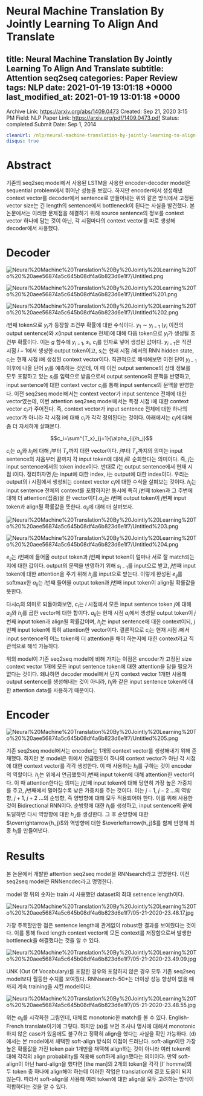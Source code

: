 # Neural Machine Translation By Jointly Learning To Align And Translate
title: Neural Machine Translation By Jointly Learning To Align And Translate
subtitle: Attention seq2seq
categories: Paper Review
tags: NLP
date: 2021-01-19 13:01:18 +0000
last_modified_at: 2021-01-19 13:01:18 +0000
---

Archive Link: https://arxiv.org/abs/1409.0473
Created: Sep 21, 2020 3:15 PM
Field: NLP
Paper Link: https://arxiv.org/pdf/1409.0473.pdf
Status: completed
Submit Date: Sep 1, 2014

```yaml
cleanUrl: /nlp/neural-machine-translation-by-jointly-learning-to-align-and-translate
disqus: true
```

# Abstract

기존의 seq2seq model에서 사용된 LSTM을 사용한 encoder-decoder model은 sequential problem에서 뛰어난 성능을 보였다. 하지만 encoder에서 생성해낸 context vector를 decoder에서 sentence로 만들어내는 위와 같은 방식에서 고정된 vector size는 긴 length의 sentence에서 bottleneck이 된다는 사실을 발견했다. 본 논문에서는 이러한 문제점을 해결하기 위해 source sentence의 정보를 context vector 하나에 담는 것이 아닌, 각 시점마다의 context vector를 따로 생성해 decoder에서 사용했다.

# Decoder

![Neural%20Machine%20Translation%20By%20Jointly%20Learning%20To%20%20aee56874a5c645b08df4a6b823d6e1f7/Untitled.png](Neural%20Machine%20Translation%20By%20Jointly%20Learning%20To%20%20aee56874a5c645b08df4a6b823d6e1f7/Untitled.png)

![Neural%20Machine%20Translation%20By%20Jointly%20Learning%20To%20%20aee56874a5c645b08df4a6b823d6e1f7/Untitled%201.png](Neural%20Machine%20Translation%20By%20Jointly%20Learning%20To%20%20aee56874a5c645b08df4a6b823d6e1f7/Untitled%201.png)

![Neural%20Machine%20Translation%20By%20Jointly%20Learning%20To%20%20aee56874a5c645b08df4a6b823d6e1f7/Untitled%202.png](Neural%20Machine%20Translation%20By%20Jointly%20Learning%20To%20%20aee56874a5c645b08df4a6b823d6e1f7/Untitled%202.png)

$i$번째 token으로 $y_i$가 등장할 조건부 확률에 대한 수식이다. $y_1 \sim y_{i-1}$ ($y_i$ 이전의 output sentence)와 $x$(input sentence 전체)에 대해 다음 token으로 $y_i$가 생성될 조건부 확률이다. 이는 $g$ 함수에 $y_{i-1}$, $s_i$,  $c_i$를 인자로 넣어 생성된 값이다. $y_{i-1}$은 직전 시점 $i-1$에서 생성한 output token이고, $s_i$는 현재 시점 $i$에서의 RNN hidden state, $c_i$는 현재 시점 i에 생성된 context vector이다. 직관적으로 해석해보면 이전 단어 $y_{i-1}$ 이후에 나올 단어 $y_i$를 예측하는 것인데, 이 때 이전 output sentence의 상태 정보를 모두 포함하고 있는 $s_i$를 입력으로 받음으로써 output sentence의 문맥을 반영하고, input sentence에 대한 context vector $c_i$를 통해 input sentence의 문맥을 반영한다. 이전 seq2seq model에서는 context vector가 input sentence 전체에 대한 vector였는데, 이번 attention seq2seq model에서는 특정 시점 i에 대한 context vector $c_i$가 주어진다. 즉, context vector가 input sentence 전체에 대한 하나의 vector가 아니라 각 시점 i에 대해 $c_i$가 각각 정의된다는 것이다. 아래에서는 $c_i$에 대해 좀 더 자세하게 살펴본다. 

$$c_i=\sum^{T_x}_{j=1}{\alpha_{ij}h_j}$$

$c_i$는 $a_{ij}$와 $h_j$에 대해 $j$부터 $T_x$까지 더한 vector이다. $j$부터 $T_x$까지의 의미는 input sentence의 처음부터 끝까지 각 input token에 대해 $j$로 순회한다는 의미이다. 즉, $j$는 input sentence에서의 token index이다. 반대로 $i$는 output sentence에서 현재 시점 i이다. 정리하자면 $j$는 input에 대한 index, $i$는 output에 대한 index이다. 우리는 output의 $i$ 시점에서 생성되는 context vector $c_i$에 대한 수식을 살펴보는 것이다. $h_j$는 input sentence 전체의 context를 포함하지만 동시에 특히 $j$번째 token과 그 주변에 대해 더 attention(집중)을 한 vector이다.$a_{ij}$는 $i$번째 output token이 $j$번째 input token과 align될 확률값을 뜻한다. $a_{ij}$에 대해 더 살펴보자.

![Neural%20Machine%20Translation%20By%20Jointly%20Learning%20To%20%20aee56874a5c645b08df4a6b823d6e1f7/Untitled%203.png](Neural%20Machine%20Translation%20By%20Jointly%20Learning%20To%20%20aee56874a5c645b08df4a6b823d6e1f7/Untitled%203.png)

![Neural%20Machine%20Translation%20By%20Jointly%20Learning%20To%20%20aee56874a5c645b08df4a6b823d6e1f7/Untitled%204.png](Neural%20Machine%20Translation%20By%20Jointly%20Learning%20To%20%20aee56874a5c645b08df4a6b823d6e1f7/Untitled%204.png)

$e_{ij}$는 $i$번째에 들어올 output token과 $j$번째 input token이 얼마나 서로 잘 match되는지에 대한 값이다. output의 문맥을 반영하기 위해 $s_{i-1}$를 input으로 받고, $j$번째 input token에 대한 attention을 주기 위해 $h_j$를 input으로 받는다. 이렇게 완성된 $e_{ij}$를 softmax한 $a_{ij}$는 $i$번째 들어올 output token과 $j$번째 input token이 align될 확률값을 뜻한다.

다시$c_i$의 의미로 되돌아와보면, $c_i$는 $i$ 시점에서 모든 input sentence token $j$에 대해 $a_{ij}$와 $h_j$를 곱한 vector에 대한 합이다. $a_{ij}$는 현재 시점 $a_i$에서 생성될 output token이 $j$번째 input token과 align될 확률값이며, $h_j$는 input sentence에 대한 context이되, $j$번째 input token에 특히 attention한 vector이다. 결론적으로 $c_i$는 현재 시점 $i$에서 input sentence의 어느 token에 더 attention을 해야 하는지에 대한 context라고 직관적으로 해석 가능하다.

위의 model이 기존 seq2seq model에 비해 가지는 이점은 encoder가 고정된 size context vector 1개에 모든 input sentence token에 대한 attention을 담을 필요가 없다는 것이다. 왜냐하면 decoder model에서 단지 context vector 1개만 사용해 output sentence를 생성해내는 것이 아니라, $h_j$와 같은 input sentence token에 대한 attention data를 사용하기 때문이다.

# Encoder

![Neural%20Machine%20Translation%20By%20Jointly%20Learning%20To%20%20aee56874a5c645b08df4a6b823d6e1f7/Untitled%205.png](Neural%20Machine%20Translation%20By%20Jointly%20Learning%20To%20%20aee56874a5c645b08df4a6b823d6e1f7/Untitled%205.png)

기존 seq2seq model에서는 encoder는 1개의 context vector를 생성해내기 위해 존재했다. 하지만 본 model은 위에서 언급했듯이 하나의 context vector가 아닌 각 시점에 대한 context vector를 각각 생성한다. 이 때 사용하는 $h_j$를 구하는 것이 encoder의 역할이다. $h_j$는 위에서 언급했듯이 $j$번째 input token에 대해 attention한 vector이다. 이 때 attention한다는 의미는 $j$번째 input token에 대해 당연히 가장 높은 가중치를 주고, $j$번째에서 멀어질수록 낮은 가중치를 주는 것이다. 이는 $j-1$, $j-2$ ...의 역방향, $j+1$, $j+2$ ...의 순방향, 즉 양방향에 대해 모두 적용되어야 한다. 이를 위해 사용한 것이 Bidirectional RNN이다. 순방향에 대한 $h_j$를 생성하고, input sentence의 끝에 도달하면 다시 역방향에 대한 $h_J$를 생성한다. 그 후 순방향에 대한 $\overrightarrow{h_j}$와 역방향에 대한 $\overleftarrow{h_j}$를 함께 반영해 최종 $h_j$를 만들어낸다.

# Results

본 논문에서 개발한 attention seq2seq model을 RNNsearch라고 명명한다. 이전 seq2seq model은 RNNencdec라고 명명한다. 

model 명 뒤의 숫자는 train 시 사용했던 dataset의 최대 setnence length이다.

![Neural%20Machine%20Translation%20By%20Jointly%20Learning%20To%20%20aee56874a5c645b08df4a6b823d6e1f7/05-21-2020-23.48.17.jpg](Neural%20Machine%20Translation%20By%20Jointly%20Learning%20To%20%20aee56874a5c645b08df4a6b823d6e1f7/05-21-2020-23.48.17.jpg)

가장 주목할만한 점은 sentence length에 관계없이 robust한 결과를 보여줬다는 것이다. 이를 통해 fixed length context vector에 모든 context를 저장함으로써 발생한 bottleneck을 해결했다는 것을 알 수 있다.

![Neural%20Machine%20Translation%20By%20Jointly%20Learning%20To%20%20aee56874a5c645b08df4a6b823d6e1f7/05-21-2020-23.49.09.jpg](Neural%20Machine%20Translation%20By%20Jointly%20Learning%20To%20%20aee56874a5c645b08df4a6b823d6e1f7/05-21-2020-23.49.09.jpg)

UNK (Out Of Vocabulary)를 포함한 경우와 포함하지 않은 경우 모두 기존 seq2seq model보다 월등한 수치를 보여줬다. RNNsearch-50*는 더이상 성능 향상이 없을 때까지 계속 training을 시킨 model이다.

![Neural%20Machine%20Translation%20By%20Jointly%20Learning%20To%20%20aee56874a5c645b08df4a6b823d6e1f7/05-21-2020-23.48.55.jpg](Neural%20Machine%20Translation%20By%20Jointly%20Learning%20To%20%20aee56874a5c645b08df4a6b823d6e1f7/05-21-2020-23.48.55.jpg)

위는 $a_{ij}$를 시각화한 그림인데, 대체로 monotonic한 match를 볼 수 있다. English-French translate이기에 그렇다. 하지만 (a)를 보면 조사나 명사에 대해서 monotonic하지 않은 case가 있음에도 불구하고 정확히 align을 했다는 사실을 확인 가능하다. (d)에서는 본 model에서 채택한 soft-align 방식의 이점이 드러난다. soft-align이란 가장 높은 확률값을 가진 token pair 1개만을 채택해 align하는 것이 아니라 여러 token에 대해 각각의 align probability를 적용해 soft하게 align했다는 의미이다. 만약 soft-align이 아닌 hard-align을 했다면 [the man]의 2개의 token을 각각 [l' homme]의 두 token 중 하나에 align해야 하는데 이러한 작업은 translation에 결코 도움이 되지 않는다. 따라서 soft-align을 사용해 여러 token에 대한 align을 모두 고려하는 방식이 적합하다는 것을 알 수 있다.